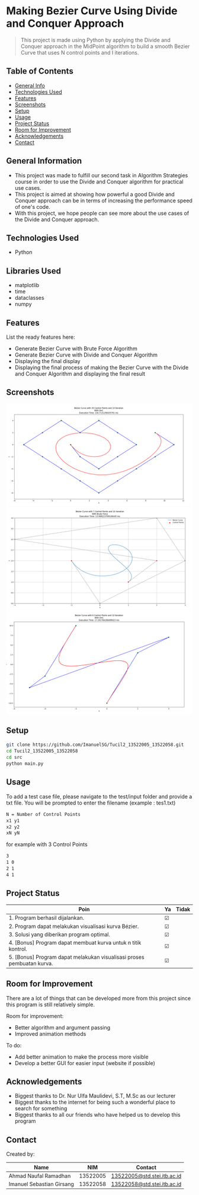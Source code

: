 # Making Bezier Curve Using Divide and Conquer Approach

> This project is made using Python by applying the Divide and Conquer approach in the MidPoint algorithm to build a smooth Bezier Curve that uses N control points and I iterations.

## Table of Contents

- [General Info](#general-information)
- [Technologies Used](#technologies-used)
- [Features](#features)
- [Screenshots](#screenshots)
- [Setup](#setup)
- [Usage](#usage)
- [Project Status](#project-status)
- [Room for Improvement](#room-for-improvement)
- [Acknowledgements](#acknowledgements)
- [Contact](#contact)

## General Information

- This project was made to fulfill our second task in Algorithm Strategies course in order to use the Divide and Conquer algorithm for practical use cases.
- This project is aimed at showing how powerful a good Divide and Conquer approach can be in terms of increasing the performance speed of one's code.
- With this project, we hope people can see more about the use cases of the Divide and Conquer approach.

## Technologies Used

- Python

## Libraries Used

- matplotlib
- time
- dataclasses
- numpy

## Features

List the ready features here:

- Generate Bezier Curve with Brute Force Algorithm
- Generate Bezier Curve with Divide and Conquer Algorithm
- Displaying the final display
- Displaying the final process of making the Bezier Curve with the Divide and Conquer Algorithm and displaying the final result

## Screenshots

![Example screenshot](./test/output//tes10/dnc-10.png)
![Example screenshot](./test/output//tes4/bf-4.png)
![Example screenshot](./test/output//tes7/dnc-7.png)


## Setup

```bash
git clone https://github.com/ImanuelSG/Tucil2_13522005_13522058.git
cd Tucil2_13522005_13522058
cd src
python main.py
```

## Usage

To add a test case file, please navigate to the test/input folder and provide a txt file. You will be prompted to enter the filename (example : tes1.txt)

```bash
N = Number of Control Points
x1 y1
x2 y2
xN yN
```

for example with 3 Control Points

```bash
3
1 0
2 1
4 1
```

## Project Status

| Poin                                                                   | Ya      | Tidak |
| ---------------------------------------------------------------------- | ------- | ----- |
| 1. Program berhasil dijalankan.                                        | &#9745; |       |
| 2. Program dapat melakukan visualisasi kurva Bézier.                   | &#9745; |       |
| 3. Solusi yang diberikan program optimal.                              | &#9745; |       |
| 4. [Bonus] Program dapat membuat kurva untuk n titik kontrol.          | &#9745; |       |
| 5. [Bonus] Program dapat melakukan visualisasi proses pembuatan kurva. | &#9745; |       |

## Room for Improvement

There are a lot of things that can be developed more from this project since this program is still relatively simple.

Room for improvement:

- Better algorithm and argument passing
- Improved animation methods

To do:

- Add better animation to make the process more visible
- Develop a better GUI for easier input (website if possible)

## Acknowledgements

- Biggest thanks to Dr. Nur Ulfa Maulidevi, S.T, M.Sc as our lecturer
- Biggest thanks to the internet for being such a wonderful place to search for something
- Biggest thanks to all our friends who have helped us to develop this program

## Contact

Created by:

| Name                      | NIM      | Contact                     |
| ------------------------- | -------- | --------------------------- |
| Ahmad Naufal Ramadhan     | 13522005 | 13522005@std.stei.itb.ac.id |
| Imanuel Sebastian Girsang | 13522058 | 13522058@std.stei.itb.ac.id |

<!-- Optional -->
<!-- ## License -->
<!-- This project is open source and available under the [... License](). -->

<!-- You don't have to include all sections - just the one's relevant to your project -->
